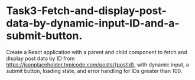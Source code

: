 # Task3-Fetch-and-display-post-data-by-dynamic-input-ID-and-a-submit-button.
Create a React application with a parent and child component to fetch and display post data by ID from https://jsonplaceholder.typicode.com/posts/{postId}, with dynamic input, a submit button, loading state, and error handling for IDs greater than 100.
